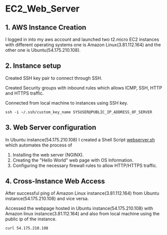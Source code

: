 # EC2_Web_Server

## 1. AWS Instance Creation

I logged in into my aws account and launched two t2.micro EC2 instances with different operating systems one is Amazon Linux(3.81.112.164) and the other one is Ubuntu(54.175.210.108).

## 2. Instance setup 

Created SSH key pair to connect through SSH.  

Created Security groups with inbound rules which allows ICMP, SSH, HTTP and HTTPS traffic.  

Connected from local machine to instances using SSH key.

`ssh -i ~/.ssh/custom_key_name SYSUSER@PUBLIC_IP_ADDRESS_OF_SERVER`

## 3. Web Server configuration 

In Ubuntu instance(54.175.210.108) I created a Shell Script [webserver.sh](./webserver.sh) which automates the process of

1. Installing the web server (NGINX).
2. Creating the "Hello World" web page with OS Information.
3. Configuring the necessary firewall rules to allow HTTP/HTTPS traffic.

## 4. Cross-Instance Web Access

After successful ping of Amazon Linux instance(3.81.112.164) from Ubuntu instance(54.175.210.108) and vice versa.  

Accessed the webpage hosted in Ubuntu instance(54.175.210.108) with Amazon linux instance(3.81.112.164) and also from local machine using the public ip of the instance.  

`curl 54.175.210.108`

